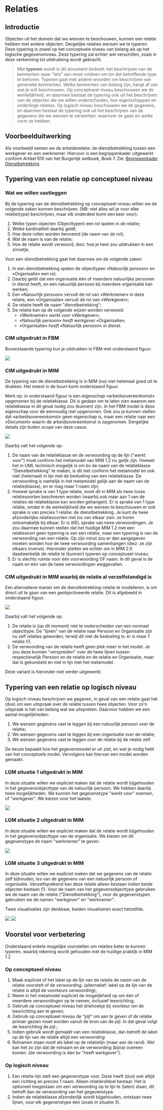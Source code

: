 # Relaties

## Introductie

Objecten uit het domein dat we wensen te beschouwen, kunnen een relatie hebben met andere objecten. Dergelijke relaties wensen we te typeren. Deze typering is zowel op het conceptuele niveau van belang als op het logische gegevensniveau. Deze typering zal echter wel verschillen, zoals in deze verkenning tot uitdrukking wordt gebracht.

> Met **typeren** wordt in dit document bedoelt: het beschrijven van de kenmerken waar "iets" aan moet voldoen om tot dat betreffende type te behoren. Typeren gaat met andere woorden om beschrijven van generieke kenmerken. Welke kenmerken van belang zijn, hangt af van wat je wilt beschouwen. Op conceptueel niveau beschouwen we de werkelijkheid, en daarmee bestaat de typering ook uit het beschrijven van de objecten die we willen onderscheiden, hun eigenschappen en onderlinge relaties. Op logisch niveau beschouwen we de gegevens, en daarmee bestaat de typering ook uit het beschrijven van de gegevens die we wensen te verwerken: waarover ze gaan en welke vorm ze hebben.

## Voorbeelduitwerking

Als voorbeeld nemen we de arbeidsrelatie: de dienstbetrekking tussen een werkgever en een werknemer. Hiervoor is een begrippenkader uitgewerkt conform Artikel 610 van het Burgerlijk wetboek, Boek 7. Zie: [Begrippenkader Dienstbetrekking](https://geonovum.github.io/mim-metamodel/modellen/dienstbetrekking).

## Typering van een relatie op conceptueel niveau

### Wat we willen vastleggen

Bij de typering van de dienstbetrekking op conceptueel niveau willen we de volgende zaken kunnen beschrijven. (NB: niet alles wil je voor elke relatie(type) beschrijven, maar elk onderdeel komt een keer voor):

1. Welke typen objecten (Objecttypen) een rol spelen in de relatie;
2. Welke kardinaliteit daarbij geldt;
3. Hoe deze rollen worden benoemd (de naam van de rol);
4. Wat de naam is van de relatie;
5. Hoe de relatie wordt verwoord, dwz: hoe je hem zou uitdrukken in een zinnetje.

Voor een dienstbetrekking gaat het daarmee om de volgende zaken:

1. In een dienstbetrekking spelen de objecttypen «Natuurlijk persoon» en «Organisatie» een rol;
2. Daarbij geldt dat een organisatie één of meerdere natuurlijke personen in dienst heeft, en een natuurlijk persoon bij meerdere organisatie kan werken;
3. Een «Natuurlijk persoon» vervult de rol van «Werknemer» in deze relatie, een «Organisatie» vervult de rol van «Werkgever»;
4. De relatie heeft de naam "dienstbetrekking";
5. De relatie kan op de volgende wijzen worden verwoord:
   - «Werknemer» *werkt voor* «Werkgever»;
   - «Natuurlijk persoon» *heeft werkgever* «Organisatie»;
   - «Organisatie» *heeft* «Natuurlijk persoon» *in dienst*.

### CIM uitgedrukt in FBM

Bovenstaande typering kun je uitdrukken in FBM met onderstaand figuur.

![](dienstbetrekking-fbm.svg)

### CIM uitgedrukt in MIM

De typering van de dienstbetrekking is in MIM (nu) niet helemaal goed uit te drukken. Het meest in de buurt komt onderstaand figuur.

Merk op: in onderstaand figuur is een eigenschap «arbeidsovereenkomst» opgenomen bij de relatieklasse. Dit is gedaan om te laten zien waarom een relatieklasse in dit geval nodig zou (kunnen) zijn. In het FBM model is deze eigenschap voor de eenvoudig niet opgenomen. Ook zou je kunnen stellen dat «arbeidsovereenkomst» geen eigenschap is, maar een relatie naar een «Document» waarin de arbeidsovereenkomst is opgenomen. Dergelijke details zijn buiten scope van deze casus.

![](dienstbetrekking-mim.svg)

Daarbij valt het volgende op:

1. De naam van de relatieklasse en de verwoording op de lijn ("werkt voor") moet conform het metamodel van MIM 1.2 nu gelijk zijn. Hoewel het in UML technisch mogelijk is om bv de naam van de relatieklasse "Dienstbetrekking" te maken, is dit niet conform het metamodel en ook niet (helemaal) in lijn met de bedoeling van een relatieklasse. De verwoording is namelijk in het metamodel gelijk aan de naam van de relatie(klasse), en er mag maar 1 naam zijn;
2. Hoewel sprake is van 1 type relatie, moet dit in MIM als twee losse relatiesoorten beschreven worden (waarbij ook maar aan 1 van de relaties de relatieklasse kan worden gehangen). Er is sprake van 1 type relatie, omdat in de werkelijkheid die we wensen te beschouwen er ook sprake is van precies 1 relatie: de dienstbetrekking. Je kunt de twee afzonderlijke relatiesoorten niet los van elkaar zien: ze horen onlosmakelijk bij elkaar. Er is WEL sprake van twee verwoordingen. Je zou daarmee kunnen stellen dat het huidige MIM 1.2 met een relatiesoort geen typering is van een relatie, maar een typering is van de verwoording van een relatie. Op zijn minst zou er dan aangegeven moeten worden hoe de twee verwoording samenhangen (dwz: ze zijn elkaars inverse). Hieronder pleiten we echter om in MIM 2.0 daadwerkelijk de relatie te (kunnen) typeren op conceptueel niveau;
3. Er is slechts ruimte voor één voorwoording OF naam. In dit geval is de naam en één van de twee verwoordingen weggevallen.

### CIM uitgedrukt in MIM waarbij de relatie al verzelfstandigd is

Een alternatieve manier om de dienstbetrekking-relatie te modelleren, is om direct uit te gaan van een geobjectiveerde relatie. Dit is afgebeeld in onderstaand figuur.

![](dienstbetrekking-mim-optie3b.svg)

Daarbij valt het volgende op:

1. De relatie is (op dit moment) niet te onderscheiden van een normaal objecttype. De "lijnen" van de relatie naar Persoon en Organisatie zijn nu zelf relaties geworden, terwijl dit niet de bedoeling is: er is maar 1 relatie (!).
2. De verwoording van de relatie heeft geen plek meer in het model. Je zou deze kunnen "verspreiden" over de twee lijnen tussen respectievelijk Persoon en de relatie en de relatie en Organisatie, maar dat is gekunsteld en niet in lijn met het metamodel.

Deze variant is hieronder niet verder uitgewerkt.

## Typering van een relatie op logisch niveau

Op logisch niveau beschrijven we gegeven, in geval van een relatie gaat het (dus) om een uitspraak over de relatie tussen twee objecten. Voor zo'n uitspraak is het van belang wat we uitspreken. Daarvoor hebben we een aantal mogelijkheden:

1. We wensen gegevens vast te leggen *bij* een natuurlijk persoon *over* de relatie;
2. We wensen gegevens vast te leggen *bij* een organisatie *over* de relatie;
3. We wensen gegevens vast te leggen *over* de relatie *bij* de relatie zelf.

De keuze bepaald hoe het gegevensmodel er uit ziet, en wat je nodig hebt van het conceptuele model. Vervolgens kan hiervan een model worden gemaakt.

### LGM situatie 1 uitgedrukt in MIM

In deze situatie willen we expliciet maken dat de relatie wordt bijgehouden in het gegevensobjecttype van de natuurlijk persoon. We hebben daarbij twee mogelijkheden. We kunnen het gegevenstype "werkt voor" noemen, of "werkgever". We kiezen voor het laatste.

![](dienstbetrekking-mim-optie1.svg)

### LGM situatie 2 uitgedrukt in MIM

In deze situatie willen we expliciet maken dat de relatie wordt bijgehouden in het gegevensobjecttype van de organisatie. We kiezen om dit gegevenstype de naam "werknemer" te geven.

![](dienstbetrekking-mim-optie2.svg)

### LGM situatie 3 uitgedrukt in MIM

In deze situatie willen we expliciet maken dat we gegevens van de relatie zelf bijhouden, los van de gegevens van een natuurlijk persoon of organisatie. Vanzelfsprekend kan deze relatie alleen bestaan indien beide objecten bestaan (!). Voor de naam van het gegevensobjecttype gebruiken we de naam van de relatie ("Dienstbetrekking"), voor de gegevenstypen gebruiken we de namen "werkgever" en "werknemer".

Twee visualisaties zijn denkbaar, beiden visualiseren exact hetzelfde.

![](dienstbetrekking-mim-optie3a.svg)
![](dienstbetrekking-mim-optie3b.svg)

## Voorstel voor verbetering

Onderstaand enkele mogelijke voorstellen om relaties beter te kunnen typeren, waarbij rekening wordt gehouden met de huidige praktijk in MIM 1.2

### Op conceptueel niveau

1. Maak expliciet of het label op de lijn van de relatie de *naam* van de relatie voorstelt of de *verwoording*. (alternatief: label op de lijn van de relatie is altijd de voorkeurs *verwoording*);
2. Neem in het metamodel expliciet de mogelijkheid op om één of meerdere verwoordingen op te nemen, inclusief leesrichting;
3. Gebruik op conceptueel niveau het driehoekje bij voorkeur om de leesrichting aan te geven;
4. Gebruik op conceptueel niveau de "pijl" om aan te geven of de relatie primair gezien moet worden vanuit de bron van de pijl. In dat geval volgt de leesrichting de pijl.;
5. Indien gebruik wordt gemaakt van een relatieklasse, dan betreft de label op de lijn van de relatie altijd een *verwoording*
6. Rolnamen staan *nooit* als label op de relatielijn (maar aan de rand). Wel kan het zo zijn dat de rolnaam en de verwoording (bijna) overeen komen. (de verwoording is dan bv "heeft werkgever").

### Op logisch niveau

1. Een relatie-lijn stelt een gegevenstype voor. Deze heeft (dus) ook altijd een richting en precies 1 naam. Alleen relatieroldoel bestaat. Het is optioneel toegestaan om een verwoording op te lijn te (laten) staan, dit betreft dan de verwoording van het gegevenstype.
2. Indien de relatieklasse afzonderlijk wordt bijgehouden, ontstaan twee lijnen, voor elk gegevenstype één (zoals in situatie 3).
